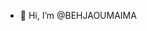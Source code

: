 - 👋 Hi, I’m @BEHJAOUMAIMA




<!---
BEHJAOUMAIMA/BEHJAOUMAIMA is a ✨ special ✨ repository because its `README.md` (this file) appears on your GitHub profile.
You can click the Preview link to take a look at your changes.
--->
